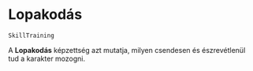 # Lopakodás

`SkillTraining`

A **Lopakodás** képzettség azt mutatja, milyen csendesen és észrevétlenül tud a karakter mozogni.
